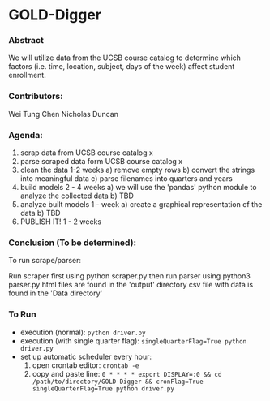 # GOLD-Digger
### Abstract
We will utilize data from the UCSB course catalog to determine which factors (i.e. time, location, subject, days of the week) affect student enrollment.

### Contributors:
Wei Tung Chen
Nicholas Duncan

### Agenda:
1) scrap data from UCSB course catalog x
2) parse scraped data form UCSB course catalog x
3) clean the data 1-2 weeks
  a) remove empty rows
  b) convert the strings into meaningful data
  c) parse filenames into quarters and years
4) build models 2 - 4 weeks
  a) we will use the 'pandas' python module to analyze the collected data
  b) TBD
5) analyze built models 1 - week
  a) create a graphical representation of the data
  b) TBD
6) PUBLISH IT! 1 - 2 weeks

### Conclusion (To be determined):

To run scrape/parser:

Run scraper first using python scraper.py then run parser using python3 parser.py
html files are found in the 'output' directory
csv file with data is found in the 'Data directory'


### To Run
- execution (normal): `python driver.py`
- execution (with single quarter flag): `singleQuarterFlag=True python driver.py`
- set up automatic scheduler every hour:
  1) open crontab editor: `crontab -e`
  2) copy and paste line: `0 * * * * export DISPLAY=:0 && cd /path/to/directory/GOLD-Digger && cronFlag=True singleQuarterFlag=True python driver.py`
